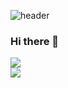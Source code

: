 ![header](https://capsule-render.vercel.app/api?type=waving&color=BFCAD6&height=250&section=header&text=ChiKim22%&fontSize=90&animation=fadeIn&fontAlignY=38&desc=%20&descAlignY=62&descAlign=62)

### Hi there 👋

![](https://github-readme-stats.vercel.app/api/top-langs/?username=ChiKim22&layout=compact&count_private=true&langs_count=30)
<br>
![](https://github-readme-stats.vercel.app/api?username=ChiKim22&count_private=true&show_icons=true)

<!--
**ChiKim22/ChiKim22** is a ✨ _special_ ✨ repository because its `README.md` (this file) appears on your GitHub profile.

Here are some ideas to get you started:

- 🔭 I’m currently working on ...
- 🌱 I’m currently learning ...
- 👯 I’m looking to collaborate on ...
- 🤔 I’m looking for help with ...
- 💬 Ask me about ...
- 📫 How to reach me: ...
- 😄 Pronouns: ...
- ⚡ Fun fact: ...
-->
